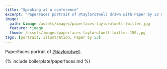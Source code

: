 ```yaml
---
title: "Speaking at a conference"
excerpt: "PaperFaces portrait of @taylorotwell drawn with Paper by 53 on an iPad."
image: 
  path: &image /assets/images/paperfaces-taylorotwell-twitter.jpg 
  feature: *image
  thumb: /assets/images/paperfaces-taylorotwell-twitter-150.jpg
tags: [portrait, illustration, Paper by 53]
---
```


PaperFaces portrait of [@taylorotwell](http://twitter.com/taylorotwell).

{% include boilerplate/paperfaces.md %}
